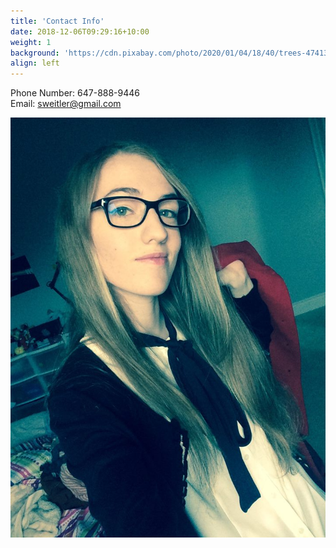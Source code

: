 ```yaml
---
title: 'Contact Info'
date: 2018-12-06T09:29:16+10:00
weight: 1
background: 'https://cdn.pixabay.com/photo/2020/01/04/18/40/trees-4741364_960_720.png'
align: left
---
```

Phone Number: 647-888-9446  
Email: sweitler@gmail.com

![alt Certification](pfp.jpg)
